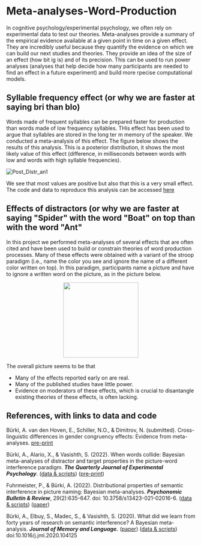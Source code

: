# Meta-analyses-Word-Production

In cognitive psychology/experimental psychology, we often rely on experimental data to test our theories. Meta-analyses provide a summary of the empirical evidence available at a given point in time on a given effect. They are incredibly useful because they quantify the evidence on which we can build our next studies and theories. They provide an idea of the size of an effect (how bit ig is) and of its precision. This can be used to run power analyses (analyses that help decide how many participants are needed to find an effect in a future experiment) and build more rpecise computational models.

## Syllable frequency effect (or why we are faster at saying bri than blo)
Words made of frequent syllables can be prepared faster for production than words made of low frequency syllables. THis effect has been used to argue that syllables are stored in the long ter
m memory of the speaker. We conducted a meta-analysis of this effect. The figure below shows the results of this analysis. This is a posterior distribution, it shows the most likely value of this effect (difference, in milliseconds between words with low and words with high syllable frequencies). 

<p align="center">

![Post_Distr_an1](https://user-images.githubusercontent.com/28299451/225846187-66083918-22eb-472d-a14a-91b5275b6035.png)

We see that most values are positive but also that this is a very small effect. The code and data to reproduce this analysis can be accessed [here](https://osf.io/4nmbj/)
  
## Effects of distractors (or why we are faster at saying "Spider" with the word "Boat" on top than with the word "Ant"
  
In this project we performed meta-analyses of several effects that are often cited and have been used to build or constrain theories of word production processes. Many of these effects were obtained with a variant of the stroop paradigm (i.e., name the color you see and ignore the name of a different color written on top). In this paradigm, participants name a picture and have to ignore a written word on the picture, as in the picture below.

<p align="center">
<img src="[https://user-images.githubusercontent.com/28299451/225849456-50c41da9-43b4-4211-a834-df6ea688b0f6.png](https://user-images.githubusercontent.com/28299451/225849456-50c41da9-43b4-4211-a834-df6ea688b0f6.png)" width="200" height="200">


The overall picture seems to be that
- Many of the effects reported early on are real. 
- Many of the published studies have little power.
- Evidence on moderators of these effects, which is crucial to disantangle existing theories of these effects, is often lacking. 
  
  

## References, with links to data and code
  Bürki, A. van den Hoven, E., Schiller, N.O., & Dimitrov, N. (submitted). Cross-linguistic differences in gender congruency effects: Evidence from meta-analyses. [pre-print](https://arxiv.org/abs/2109.03490)  

  Bürki, A., Alario, X., & Vasishth, S. (2022). When words collide: Bayesian meta-analyses of distractor and target properties in the picture-word interference paradigm. _**The Quarterly Journal of Experimental Psychology**_. ([data & scripts](https://osf.io/sjn5b/)) ([pre-print](https://arxiv.org/abs/2008.03972))
  
  Fuhrmeister, P., & Bürki, A. (2022). Distributional properties of semantic interference in picture naming: Bayesian meta-analyses.  _**Psychonomic Bulletin & Review**_, 29(2):635-647. doi: 10.3758/s13423-021-02016-6. 
([data & scripts](https://osf.io/v2fx5/)) ([paper](https://link.springer.com/article/10.3758/s13423-021-02016-6))
  
  
  Bürki, A., Elbuy, S., Madec, S., & Vasishth, S. (2020). What did we learn from forty years of research on semantic interference? A Bayesian meta-analysis. _**Journal of Memory and Language.**_ ([paper](https://www.sciencedirect.com/science/article/pii/S0749596X20300395)) ([data & scripts](https://osf.io/k6f4c/)) doi:10.1016/j.jml.2020.104125







